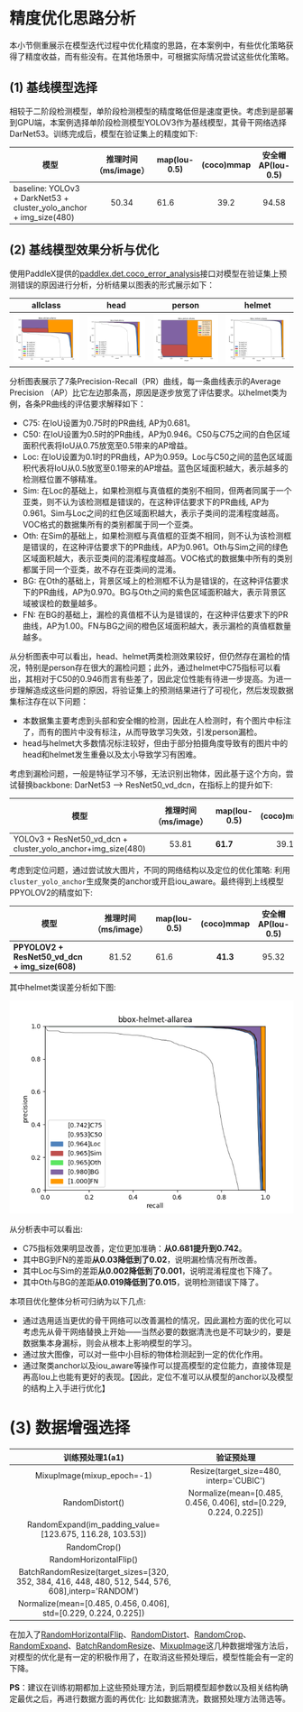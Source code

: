 # 精度优化思路分析

本小节侧重展示在模型迭代过程中优化精度的思路，在本案例中，有些优化策略获得了精度收益，而有些没有。在其他场景中，可根据实际情况尝试这些优化策略。

## (1) 基线模型选择

相较于二阶段检测模型，单阶段检测模型的精度略低但是速度更快。考虑到是部署到GPU端，本案例选择单阶段检测模型YOLOV3作为基线模型，其骨干网络选择DarNet53。训练完成后，模型在验证集上的精度如下:

| 模型                                                         | 推理时间 （ms/image） | map(Iou-0.5) | (coco)mmap | 安全帽AP(Iou-0.5) |
| ------------------------------------------------------------ | :-------------------: | ------------ | :--------: | :---------------: |
| baseline: YOLOv3 + DarkNet53 + cluster_yolo_anchor + img_size(480) |         50.34         | 61.6         |    39.2    |       94.58       |



## (2) 基线模型效果分析与优化

使用PaddleX提供的[paddlex.det.coco_error_analysis](https://paddlex.readthedocs.io/zh_CN/develop/apis/visualize.html#paddlex-det-coco-error-analysis)接口对模型在验证集上预测错误的原因进行分析，分析结果以图表的形式展示如下：

| allclass                                    | head                                         | person                                       | helmet                                       |
| ------------------------------------------- | -------------------------------------------- | -------------------------------------------- | -------------------------------------------- |
| <img src="./images/9.png"  width = "320" /> | <img src="./images/10.png"  width = "320" /> | <img src="./images/12.png"  width = "320" /> | <img src="./images/11.png"  width = "320" /> |

分析图表展示了7条Precision-Recall（PR）曲线，每一条曲线表示的Average Precision （AP）比它左边那条高，原因是逐步放宽了评估要求。以helmet类为例，各条PR曲线的评估要求解释如下：

- C75: 在IoU设置为0.75时的PR曲线, AP为0.681。
- C50: 在IoU设置为0.5时的PR曲线，AP为0.946。C50与C75之间的白色区域面积代表将IoU从0.75放宽至0.5带来的AP增益。
- Loc: 在IoU设置为0.1时的PR曲线，AP为0.959。Loc与C50之间的蓝色区域面积代表将IoU从0.5放宽至0.1带来的AP增益。蓝色区域面积越大，表示越多的检测框位置不够精准。
- Sim: 在Loc的基础上，如果检测框与真值框的类别不相同，但两者同属于一个亚类，则不认为该检测框是错误的，在这种评估要求下的PR曲线, AP为0.961。Sim与Loc之间的红色区域面积越大，表示子类间的混淆程度越高。VOC格式的数据集所有的类别都属于同一个亚类。
- Oth: 在Sim的基础上，如果检测框与真值框的亚类不相同，则不认为该检测框是错误的，在这种评估要求下的PR曲线，AP为0.961。Oth与Sim之间的绿色区域面积越大，表示亚类间的混淆程度越高。VOC格式的数据集中所有的类别都属于同一个亚类，故不存在亚类间的混淆。
- BG: 在Oth的基础上，背景区域上的检测框不认为是错误的，在这种评估要求下的PR曲线，AP为0.970。BG与Oth之间的紫色区域面积越大，表示背景区域被误检的数量越多。
- FN: 在BG的基础上，漏检的真值框不认为是错误的，在这种评估要求下的PR曲线，AP为1.00。FN与BG之间的橙色区域面积越大，表示漏检的真值框数量越多。

从分析图表中可以看出，head、helmet两类检测效果较好，但仍然存在漏检的情况，特别是person存在很大的漏检问题；此外，通过helmet中C75指标可以看出，其相对于C50的0.946而言有些差了，因此定位性能有待进一步提高。为进一步理解造成这些问题的原因，将验证集上的预测结果进行了可视化，然后发现数据集标注存在以下问题：

- 本数据集主要考虑到头部和安全帽的检测，因此在人检测时，有个图片中标注了，而有的图片中没有标注，从而导致学习失效，引发person漏检。
- head与helmet大多数情况标注较好，但由于部分拍摄角度导致有的图片中的head和helmet发生重叠以及太小导致学习有困难。

考虑到漏检问题，一般是特征学习不够，无法识别出物体，因此基于这个方向，尝试替换backbone: DarNet53 --> ResNet50_vd_dcn，在指标上的提升如下:

| 模型                                                         | 推理时间 （ms/image） | map(Iou-0.5) | (coco)mmap | 安全帽AP(Iou-0.5) |
| ------------------------------------------------------------ | :-------------------: | ------------ | :--------: | :---------------: |
| YOLOv3 + ResNet50_vd_dcn + cluster_yolo_anchor+img_size(480) |         53.81         | **61.7**     |    39.1    |     **95.35**     |

考虑到定位问题，通过尝试放大图片，不同的网络结构以及定位的优化策略: 利用`cluster_yolo_anchor`生成聚类的anchor或开启iou_aware。最终得到上线模型PPYOLOV2的精度如下:

| 模型                                           | 推理时间 （ms/image） | map(Iou-0.5) | (coco)mmap | 安全帽AP(Iou-0.5) |
| ---------------------------------------------- | :-------------------: | ------------ | :--------: | :---------------: |
| **PPYOLOV2 + ResNet50_vd_dcn + img_size(608)** |         81.52         | 61.6         |  **41.3**  |       95.32       |

其中helmet类误差分析如下图:

<div align="center">
    <img src="./images/13.png"  width = "640" />
</div>


从分析表中可以看出:

- C75指标效果明显改善，定位更加准确：**从0.681提升到0.742**。
- 其中BG到FN的差距**从0.03降低到了0.02**，说明漏检情况有所改善。
- 其中Loc与Sim的差距**从0.002降低到了0.001**，说明混淆程度也下降了。
- 其中Oth与BG的差距**从0.019降低到了0.015**，说明检测错误下降了。

本项目优化整体分析可归纳为以下几点:

- 通过选用适当更优的骨干网络可以改善漏检的情况，因此漏检方面的优化可以考虑先从骨干网络替换上开始——当然必要的数据清洗也是不可缺少的，要是数据集本身漏标，则会从根本上影响模型的学习。
- 通过放大图像，可以对一些中小目标的物体检测起到一定的优化作用。
- 通过聚类anchor以及iou_aware等操作可以提高模型的定位能力，直接体现是再高Iou上也能有更好的表现。【因此，定位不准可以从模型的anchor以及模型的结构上入手进行优化】

# (3) 数据增强选择

|                       训练预处理1(a1)                        |                          验证预处理                          |
| :----------------------------------------------------------: | :----------------------------------------------------------: |
|                  MixupImage(mixup_epoch=-1)                  |           Resize(target_size=480, interp='CUBIC')            |
|                       RandomDistort()                        | Normalize(mean=[0.485, 0.456, 0.406], std=[0.229, 0.224, 0.225]) |
|   RandomExpand(im_padding_value=[123.675, 116.28, 103.53])   |                                                              |
|                         RandomCrop()                         |                                                              |
|                    RandomHorizontalFlip()                    |                                                              |
| BatchRandomResize(target_sizes=[320, 352, 384, 416, 448, 480, 512, 544, 576, 608],interp='RANDOM') |                                                              |
| Normalize(mean=[0.485, 0.456, 0.406], std=[0.229, 0.224, 0.225]) |                                                              |

在加入了[RandomHorizontalFlip](https://paddlex.readthedocs.io/zh_CN/develop/apis/transforms/det_transforms.html#randomhorizontalflip)、[RandomDistort](https://paddlex.readthedocs.io/zh_CN/develop/apis/transforms/det_transforms.html#randomdistort)、[RandomCrop](https://paddlex.readthedocs.io/zh_CN/develop/apis/transforms/det_transforms.html#randomcrop)、[RandomExpand](https://paddlex.readthedocs.io/zh_CN/develop/apis/transforms/det_transforms.html#randomexpand)、[BatchRandomResize](https://paddlex.readthedocs.io/zh_CN/develop/apis/transforms/det_transforms.html#batchrandomresize)、[MixupImage](https://paddlex.readthedocs.io/zh_CN/develop/apis/transforms/det_transforms.html#mixupimage)这几种数据增强方法后，对模型的优化是有一定的积极作用了，在取消这些预处理后，模型性能会有一定的下降。

**PS**：建议在训练初期都加上这些预处理方法，到后期模型超参数以及相关结构确定最优之后，再进行数据方面的再优化: 比如数据清洗，数据预处理方法筛选等。



>
